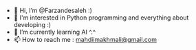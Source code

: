 - 👋 Hi, I’m @Farzandesaleh :)
- 👀 I'm interested in Python programming and everything about developing :)
- 🌱 I’m currently learning AI ^.^
- 📫 How to reach me : mahdiimakhmali@gmail.com

<!---
Farzandesaleh/Farzandesaleh is a ✨ special ✨ repository because its `README.md` (this file) appears on your GitHub profile.
You can click the Preview link to take a look at your changes.
--->
